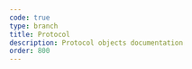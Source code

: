 ```yaml
---
code: true
type: branch
title: Protocol
description: Protocol objects documentation
order: 800
---
```

